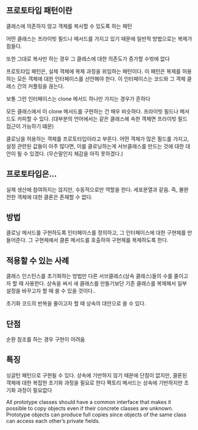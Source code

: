 ## 프로토타입 패턴이란

클래스에 의존하지 않고 객체를 복사할 수 있도록 하는 패턴

어떤 클래스는 프라이빗 필드나 메서드를 가지고 있기 때문에
일반적 방법으로는 복제가 힘들다.

또한 그대로 복사만 하는 경우 그 클래스에 대한 의존도가 증가할 수밖에 없다

프로토타입 패턴은, 실제 객체에 복제 과정을 위임하는 패턴이다.
이 패턴은 복제를 허용하는 모든 객체에 대한 인터페이스를 선언해야 한다.
이 인터페이스는 코드와 그 객체 클래스 간의 커플링을 끊는다.

보통 그런 인터페이스는 clone 메서드 하나만 가지는 경우가 흔하다

모든 클래스에서 이 clone 메서드를 구현하는 건 매우 비슷하다.
프라이빗 필드나 메서드도 카피할 수 있다. (대부분의 언어에서는 같은 클래스에 속한 객체면 프라이빗 필드 접근이 가능하기 떄문)

클로닝을 허용하는 객체를 프로토타입이라고 부른다.
어떤 객체가 많은 필드를 가지고, 설정 관련된 값들이 아주 많다면, 이를 클로닝하는게 서브클래스를 만드는 것에 대한 대안이 될 수 있겠다. (무슨말인지 체감을 아직 못하겠다.)

## 프로토타입은...

실제 생산에 참여하지는 않지만, 수동적으로만 역할을 한다.
세포분열과 같음. 즉, 불완전한 객체에 대한 클론은 존재할 수 없다.

## 방법

클로닝 메서드를 구현하도록 인터페이스를 정의하고, 그 인터페이스에 대한 구현체를 만들어준다.
그 구현체에서 클론 메서드를 호출하여 구현체를 복제하도록 한다.

## 적용할 수 있는 사례

클래스 인스턴스를 초기화하는 방법만 다른 서브클래스(상속 클래스)들의 수를 줄이고자 할 때 사용한다.
상속을 써서 새 클래스를 만들기보단 기존 클래스를 복제해서 일부 설정을 바꾸고자 할 때 쓸 수 있을 것이다..

초기화 코드의 반복을 줄이고자 할 때
상속의 대안으로 쓸 수 있다.

## 단점

순환 참조를 하는 경우 구현이 어려움

## 특징

싱글턴 패턴으로 구현될 수 있다.
상속에 기반하지 않기 때문에 단점이 없지만, 클론된 객체에 대한 복잡한 초기화 과정을 필요로 한다
팩토리 메서드는 상속에 기반하지만 초기화 과정이 필요없다

All prototype classes should have a common interface that makes it possible to copy objects even if their concrete classes are unknown. Prototype objects can produce full copies since objects of the same class can access each other’s private fields.
